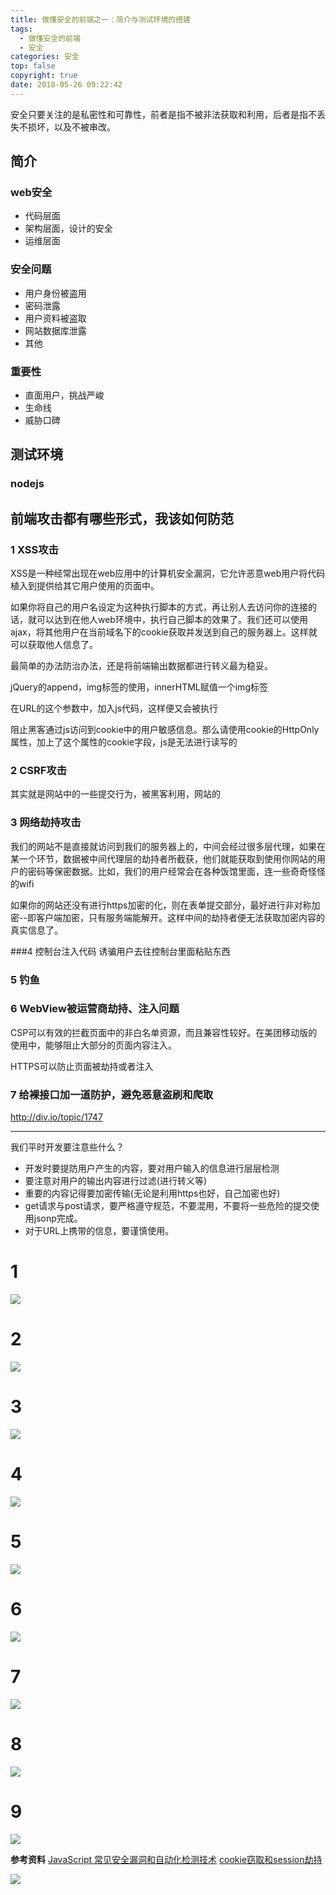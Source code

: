 ```yaml
---
title: 做懂安全的前端之一：简介与测试环境的搭建
tags:
  - 做懂安全的前端
  - 安全
categories: 安全
top: false
copyright: true
date: 2018-05-26 09:22:42
---
```

安全只要关注的是私密性和可靠性，前者是指不被非法获取和利用，后者是指不丢失不损坏，以及不被串改。
<!--more-->
## 简介
### web安全
* 代码层面
* 架构层面，设计的安全
* 运维层面

### 安全问题
* 用户身份被盗用
* 密码泄露
* 用户资料被盗取
* 网站数据库泄露
* 其他

### 重要性
* 直面用户，挑战严峻
* 生命线
* 威胁口碑

## 测试环境
### nodejs

## 前端攻击都有哪些形式，我该如何防范

### 1 XSS攻击

XSS是一种经常出现在web应用中的计算机安全漏洞，它允许恶意web用户将代码植入到提供给其它用户使用的页面中。

如果你将自己的用户名设定为这种执行脚本的方式，再让别人去访问你的连接的话，就可以达到在他人web环境中，执行自己脚本的效果了。我们还可以使用ajax，将其他用户在当前域名下的cookie获取并发送到自己的服务器上。这样就可以获取他人信息了。

最简单的办法防治办法，还是将前端输出数据都进行转义最为稳妥。

jQuery的append，img标签的使用，innerHTML赋值一个img标签

在URL的这个参数中，加入js代码，这样便又会被执行

阻止黑客通过js访问到cookie中的用户敏感信息。那么请使用cookie的HttpOnly属性，加上了这个属性的cookie字段，js是无法进行读写的


### 2 CSRF攻击
其实就是网站中的一些提交行为，被黑客利用，网站的

### 3 网络劫持攻击
我们的网站不是直接就访问到我们的服务器上的，中间会经过很多层代理，如果在某一个环节，数据被中间代理层的劫持者所截获，他们就能获取到使用你网站的用户的密码等保密数据。比如，我们的用户经常会在各种饭馆里面，连一些奇奇怪怪的wifi

如果你的网站还没有进行https加密的化，则在表单提交部分，最好进行非对称加密--即客户端加密，只有服务端能解开。这样中间的劫持者便无法获取加密内容的真实信息了。

###4 控制台注入代码
诱骗用户去往控制台里面粘贴东西

### 5 钓鱼

### 6 WebView被运营商劫持、注入问题

CSP可以有效的拦截页面中的非白名单资源，而且兼容性较好。在美团移动版的使用中，能够阻止大部分的页面内容注入。

HTTPS可以防止页面被劫持或者注入

### 7 给裸接口加一道防护，避免恶意盗刷和爬取
http://div.io/topic/1747

---
我们平时开发要注意些什么？

* 开发时要提防用户产生的内容，要对用户输入的信息进行层层检测
* 要注意对用户的输出内容进行过滤(进行转义等)
* 重要的内容记得要加密传输(无论是利用https也好，自己加密也好)
* get请求与post请求，要严格遵守规范，不要混用，不要将一些危险的提交使用jsonp完成。
* 对于URL上携带的信息，要谨慎使用。

# 1
![](http://oankigr4l.bkt.clouddn.com/201806041720_486.jpg)
# 2
![](http://oankigr4l.bkt.clouddn.com/201806041720_613.jpg)
# 3
![](http://oankigr4l.bkt.clouddn.com/201806041720_46.jpg)
# 4
![](http://oankigr4l.bkt.clouddn.com/201806041720_518.jpg)
# 5
![](http://oankigr4l.bkt.clouddn.com/201806041720_202.jpg)
# 6
![](http://oankigr4l.bkt.clouddn.com/201806041720_543.jpg)
# 7
![](http://oankigr4l.bkt.clouddn.com/201806041720_830.jpg)
# 8
![](http://oankigr4l.bkt.clouddn.com/201806041721_601.png)
# 9
![](http://oankigr4l.bkt.clouddn.com/201806041721_443.jpg)

**参考资料**
[JavaScript 常见安全漏洞和自动化检测技术](https://www.jb51.net/article/71381.htm)
[cookie窃取和session劫持](http://blogread.cn/it/article/6919?f=hot3)

![](http://oankigr4l.bkt.clouddn.com/wexin.png)